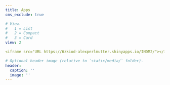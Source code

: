 ```yaml
---
title: Apps
cms_exclude: true

# View.
#   1 = List
#   2 = Compact
#   3 = Card
view: 2

<iframe src="URL https://6zkiod-alexperlmutter.shinyapps.io/INDM2/"></iframe>

# Optional header image (relative to `static/media/` folder).
header:
  caption: ''
  image: ''
---
```

